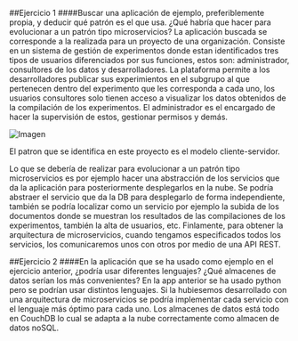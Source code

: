 ##Ejercicio 1
####Buscar una aplicación de ejemplo, preferiblemente propia, y deducir qué patrón es el que usa. ¿Qué habría que hacer para evolucionar a un patrón tipo microservicios?
   La aplicación buscada se corresponde a la realizada para un proyecto de una organización. Consiste en un sistema de gestión de experimentos donde estan identificados tres tipos de usuarios diferenciados por sus funciones, estos son: administrador, consultores de los datos y desarrolladores.
La plataforma permite a los desarrolladores publicar sus experimientos en el subgrupo al que pertenecen dentro del experimento que les corresponda a cada uno, los usuarios consultores solo tienen acceso a visualizar los datos obtenidos de la compilación de los experimentos. El administrador es el encargado de hacer la supervisión de estos, gestionar permisos y demás.

![Imagen](https://dl.github.com/STiago/Pictures/blob/master/t3e1.png)

El patron que se identifica en este proyecto es el modelo cliente-servidor.

   Lo que se debería de realizar para evolucionar a un patrón tipo microservicios es por ejemplo hacer una abstracción de los servicios que da la aplicación para posteriormente desplegarlos en la nube.
Se podría abstraer el servicio que da la DB para desplegarlo de forma independiente, también se podría localizar como un servicio por ejemplo la subida de los documentos donde se muestran los resultados de las compilaciones de los experimentos, también la alta de usuarios, etc.
Finlamente, para obtener la arquitectura de microservicios, cuando tengamos especificados todos los servicios, los comunicaremos unos con otros por medio de una API REST.


##Ejercicio 2
####En la aplicación que se ha usado como ejemplo en el ejercicio anterior, ¿podría usar diferentes lenguajes? ¿Qué almacenes de datos serían los más convenientes?
En la app anterior se ha usado python pero se podrían usar distintos lenguajes.
Si la hubiesemos desarrollado con una arquitectura de microservicios se podría implementar cada servicio con el lenguaje más óptimo para cada uno.
Los almacenes de datos está todo en CouchDB lo cual se adapta a la nube correctamente como almacen de datos noSQL.

